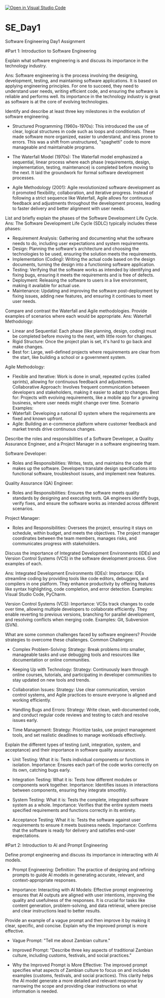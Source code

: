 [![Open in Visual Studio Code](https://classroom.github.com/assets/open-in-vscode-2e0aaae1b6195c2367325f4f02e2d04e9abb55f0b24a779b69b11b9e10269abc.svg)](https://classroom.github.com/online_ide?assignment_repo_id=15566899&assignment_repo_type=AssignmentRepo)
# SE_Day1
Software Engineering Day1 Assignment

#Part 1: Introduction to Software Engineering

Explain what software engineering is and discuss its importance in the technology industry.

Ans: Software engineering is the process involving the designing, development, testing, and maintaining software applications. It is based on applying engineering principles. For one to succeed, they need to understand user needs, writing efficient code, and ensuring the software is reliable and performs well. Its importance in the technology industry is great as software is at the core of evolving technologies.

Identify and describe at least three key milestones in the evolution of software engineering.
- Structured Programming (1960s-1970s): This introduced the use of clear, logical structures in code such as loops and conditionals. These made software more organized, easier to understand, and less prone to errors. This was a shift from unstructured, "spaghetti" code to more manageable and maintainable programs.

- The Waterfall Model (1970s): The Waterfall model emphasized a sequential, linear process where each phase (requirements, design, implementation, testing, maintenance) is completed before moving to the next. It laid the groundwork for formal software development processes.

- Agile Methodology (2001): Agile revolutionized software development as it promoted flexibility, collaboration, and iterative progress. Instead of following a strict sequence like Waterfall, Agile allows for continuous feedback and adjustments throughout the development process, leading to faster delivery and better alignment with user needs.


List and briefly explain the phases of the Software Development Life Cycle.
Ans: The Software Development Life Cycle (SDLC) typically includes these phases:
- Requirement Analysis: Gathering and documenting what the software needs to do, including user expectations and system requirements.
- Design: Planning the software's architecture and choosing the technologies to be used, ensuring the solution meets the requirements.
- Implementation (Coding): Writing the actual code based on the design documents, turning the design into a functioning software application.
- Testing: Verifying that the software works as intended by identifying and fixing bugs, ensuring it meets the requirements and is free of defects.
- Deployment: Releasing the software to users in a live environment, making it available for actual use.
- Maintenance: Updating and improving the software post-deployment by fixing issues, adding new features, and ensuring it continues to meet user needs.


Compare and contrast the Waterfall and Agile methodologies. Provide examples of scenarios where each would be appropriate.
Ans: Waterfall Methodology:
- Linear and Sequential: Each phase (like planning, design, coding) must be completed before moving to the next, with little room for changes.
- Rigid Structure: Once the project plan is set, it's hard to go back and make changes.
- Best for: Large, well-defined projects where requirements are clear from the start, like building a school or a government system.

Agile Methodology:
- Flexible and Iterative: Work is done in small, repeated cycles (called sprints), allowing for continuous feedback and adjustments.
Collaborative Approach: Involves frequent communication between developers and stakeholders, making it easier to adapt to changes.
Best for: Projects with evolving requirements, like a mobile app for a growing business, where user needs might change over time.
Scenario Examples:
- Waterfall: Developing a national ID system where the requirements are fixed and known upfront.
- Agile: Building an e-commerce platform where customer feedback and market trends drive continuous changes.


Describe the roles and responsibilities of a Software Developer, a Quality Assurance Engineer, and a Project Manager in a software engineering team.

Software Developer:
- Roles and Responsibilities: Writes, tests, and maintains the code that makes up the software. Developers translate design specifications into functional software, troubleshoot issues, and implement new features.

Quality Assurance (QA) Engineer:
- Roles and Responsibilities: Ensures the software meets quality standards by designing and executing tests. QA engineers identify bugs, verify fixes, and ensure the software works as intended across different scenarios.

Project Manager:
- Roles and Responsibilities: Oversees the project, ensuring it stays on schedule, within budget, and meets the objectives. The project manager coordinates between the team members, manages risks, and communicates progress with stakeholders.

Discuss the importance of Integrated Development Environments (IDEs) and Version Control Systems (VCS) in the software development process. Give examples of each.

Ans: Integrated Development Environments (IDEs):
Importance: IDEs streamline coding by providing tools like code editors, debuggers, and compilers in one platform. They enhance productivity by offering features like syntax highlighting, code completion, and error detection.
Examples: Visual Studio Code, PyCharm.

Version Control Systems (VCS):
Importance: VCSs track changes to code over time, allowing multiple developers to collaborate efficiently. They enable reverting to previous versions, branching for parallel development, and resolving conflicts when merging code.
Examples: Git, Subversion (SVN).


What are some common challenges faced by software engineers? Provide strategies to overcome these challenges.
Common Challenges:

- Complex Problem-Solving:
Strategy: Break problems into smaller, manageable tasks and use debugging tools and resources like documentation or online communities.

- Keeping Up with Technology:
Strategy: Continuously learn through online courses, tutorials, and participating in developer communities to stay updated on new tools and trends.

- Collaboration Issues:
Strategy: Use clear communication, version control systems, and Agile practices to ensure everyone is aligned and working efficiently.

- Handling Bugs and Errors:
Strategy: Write clean, well-documented code, and conduct regular code reviews and testing to catch and resolve issues early.

- Time Management:
Strategy: Prioritize tasks, use project management tools, and set realistic deadlines to manage workloads effectively.

Explain the different types of testing (unit, integration, system, and acceptance) and their importance in software quality assurance.

- Unit Testing:
What it is: Tests individual components or functions in isolation.
Importance: Ensures each part of the code works correctly on its own, catching bugs early.

- Integration Testing:
What it is: Tests how different modules or components work together.
Importance: Identifies issues in interactions between components, ensuring they integrate smoothly.

- System Testing:
What it is: Tests the complete, integrated software system as a whole.
Importance: Verifies that the entire system meets specified requirements and functions correctly in its entirety.

- Acceptance Testing:
What it is: Tests the software against user requirements to ensure it meets business needs.
Importance: Confirms that the software is ready for delivery and satisfies end-user expectations.


#Part 2: Introduction to AI and Prompt Engineering


Define prompt engineering and discuss its importance in interacting with AI models.

- Prompt Engineering:
Definition: The practice of designing and refining prompts to guide AI models in generating accurate, relevant, and context-appropriate responses.

- Importance:
Interacting with AI Models: Effective prompt engineering ensures that AI outputs are aligned with user intentions, improving the quality and usefulness of the responses. It is crucial for tasks like content generation, problem-solving, and data retrieval, where precise and clear instructions lead to better results.


Provide an example of a vague prompt and then improve it by making it clear, specific, and concise. Explain why the improved prompt is more effective.

- Vague Prompt:
"Tell me about Zambian culture."

- Improved Prompt:
"Describe three key aspects of traditional Zambian culture, including customs, festivals, and social practices."

- Why the Improved Prompt is More Effective:
The improved prompt specifies what aspects of Zambian culture to focus on and includes examples (customs, festivals, and social practices). This clarity helps the AI model generate a more detailed and relevant response by narrowing the scope and providing clear instructions on what information is needed.




